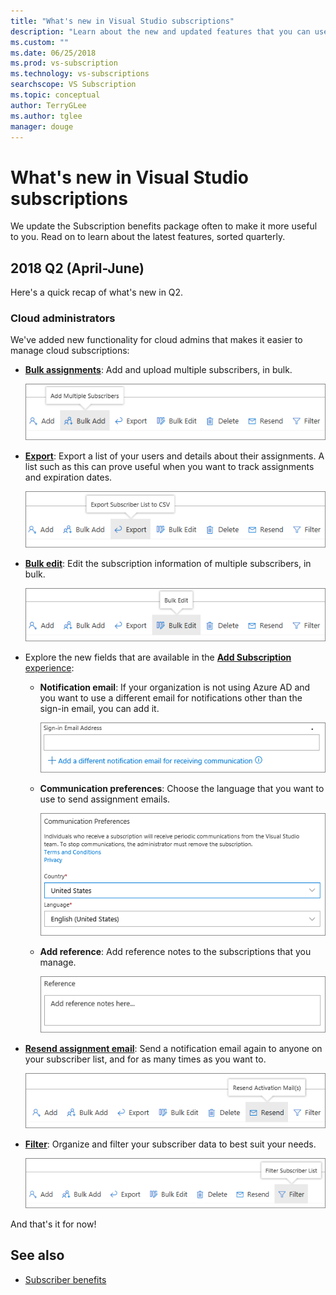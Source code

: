 ```yaml
---
title: "What's new in Visual Studio subscriptions"
description: "Learn about the new and updated features that you can use to manage Visual Studio subscriptions."
ms.custom: ""
ms.date: 06/25/2018
ms.prod: vs-subscription
ms.technology: vs-subscriptions
searchscope: VS Subscription
ms.topic: conceptual
author: TerryGLee
ms.author: tglee
manager: douge
---
```

# What&#39;s new in Visual Studio subscriptions

We update the Subscription benefits package often to make it more useful to you. Read on to learn about the latest features, sorted quarterly.

## 2018 Q2 (April-June)

Here's a quick recap of what's new in Q2.

### Cloud administrators

We've added new functionality for cloud admins that makes it easier to manage cloud subscriptions:

* [**Bulk assignments**](/visualstudio/subscriptions/assign-license#bulk-assignments): Add and upload multiple subscribers, in bulk.

  ![Add multiple users by using the Bulk Add button](media/bulk-add-multiple-subscribers.png)

* [**Export**](/visualstudio/subscriptions/exporting-subscriptions): Export a list of your users and details about their assignments. A list such as this can prove useful when you want to track assignments and expiration dates.

   ![Export a subscriber list to Excel by using the Export button](media/export-subscriber-list-to-csv.png)


* [**Bulk edit**](/visualstudio/subscriptions/edit-license#editing-multiple-subscribers-by-using-bulk-edit): Edit the subscription information of multiple subscribers, in bulk.

  ![Edit multiple users by using the Bulk Edit button](media/bulk-edit-multiple-subscribers.png)

* Explore the new fields that are available in the [**Add Subscription** experience](assign-license.md):

  * **Notification email**: If your organization is not using Azure AD and you want to use a different email for notifications other than the sign-in email, you can add it.

    ![Add a new notification email address](media/add-new-subscriber-notification-email.png)

  * **Communication preferences**: Choose the language that you want to use to send assignment emails.

    ![Change the language to use when notification emails are sent](media/change-subscriber-communication-preference.png)

  * **Add reference**: Add reference notes to the subscriptions that you manage.

    ![Add your own reference notes to each subscription](media/add-subscriber-reference-notes.png)

* [**Resend assignment email**](resend-assignment-email.md): Send a notification email again to anyone on your subscriber list, and for as many times as you want to.

  ![Resend the activation email to any user or multiple users whenever you want to](media/resend-subscriber-activation-emails.png)

* [**Filter**](search-license.md): Organize and filter your subscriber data to best suit your needs.

  ![Filter the subscriber data, as based on available fields](media/filter-subscriber-data.png)

And that's it for now!

## See also

* [Subscriber benefits](subscriber-benefits.md)
